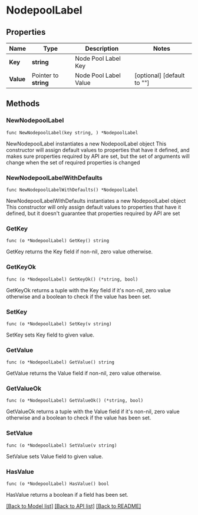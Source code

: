# NodepoolLabel

## Properties

Name | Type | Description | Notes
------------ | ------------- | ------------- | -------------
**Key** | **string** | Node Pool Label Key | 
**Value** | Pointer to **string** | Node Pool Label Value | [optional] [default to ""]

## Methods

### NewNodepoolLabel

`func NewNodepoolLabel(key string, ) *NodepoolLabel`

NewNodepoolLabel instantiates a new NodepoolLabel object
This constructor will assign default values to properties that have it defined,
and makes sure properties required by API are set, but the set of arguments
will change when the set of required properties is changed

### NewNodepoolLabelWithDefaults

`func NewNodepoolLabelWithDefaults() *NodepoolLabel`

NewNodepoolLabelWithDefaults instantiates a new NodepoolLabel object
This constructor will only assign default values to properties that have it defined,
but it doesn't guarantee that properties required by API are set

### GetKey

`func (o *NodepoolLabel) GetKey() string`

GetKey returns the Key field if non-nil, zero value otherwise.

### GetKeyOk

`func (o *NodepoolLabel) GetKeyOk() (*string, bool)`

GetKeyOk returns a tuple with the Key field if it's non-nil, zero value otherwise
and a boolean to check if the value has been set.

### SetKey

`func (o *NodepoolLabel) SetKey(v string)`

SetKey sets Key field to given value.


### GetValue

`func (o *NodepoolLabel) GetValue() string`

GetValue returns the Value field if non-nil, zero value otherwise.

### GetValueOk

`func (o *NodepoolLabel) GetValueOk() (*string, bool)`

GetValueOk returns a tuple with the Value field if it's non-nil, zero value otherwise
and a boolean to check if the value has been set.

### SetValue

`func (o *NodepoolLabel) SetValue(v string)`

SetValue sets Value field to given value.

### HasValue

`func (o *NodepoolLabel) HasValue() bool`

HasValue returns a boolean if a field has been set.


[[Back to Model list]](../README.md#documentation-for-models) [[Back to API list]](../README.md#documentation-for-api-endpoints) [[Back to README]](../README.md)


